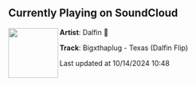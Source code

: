## Currently Playing on SoundCloud

[<img align="left" width="100" src="https://i1.sndcdn.com/artworks-jch0zgbPIMd2yBKT-PQ4UBA-t500x500.jpg">](https://soundcloud.com/dalfinmusic/bigxthaplug-texas-dalfin-flip)

**Artist**: Dalfin 🐬 

**Track**: Bigxthaplug - Texas (Dalfin Flip)

Last updated at 10/14/2024 10:48
